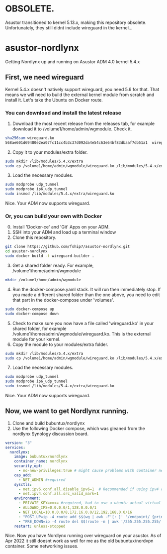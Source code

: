 # OBSOLETE. 
Asustor transitioned to kernel 5.13.x, making this repository obsolete. Unfortunately, they still didnt include wireguard in the kernel...

# asustor-nordlynx
Getting Nordlynx up and running on Asustor ADM 4.0 kernel 5.4.x

## First, we need wireguard
Kernel 5.4.x doesn't natively support wireguard, you need 5.6 for that. That means we will need to build the external kernel module from scratch and install it. Let's take the Ubuntu on Docker route.

### You can download and install the latest release
1. Download the most recent release from the releases tab, for example download it to /volume1/home/admin/wgmodule. Check it.
```bash
sha256sum wireguard.ko
568ae601d69480e2ea07fc11cc4b3c37d092da4e54c63e64bf83dbaaf7db51a1  wireguard.ko
```
2. Copy it to your modules/extra folder.
```bash
sudo mkdir /lib/modules/5.4.x/extra
sudo cp /volume1/home/admin/wgmodule/wireguard.ko /lib/modules/5.4.x/extra
```
3. Load the necessary modules.
```bash
sudo modprobe udp_tunnel
sudo modprobe ip6_udp_tunnel
sudo insmod /lib/modules/5.4.x/extra/wireguard.ko
```
Nice. Your ADM now supports wireguard.

### Or, you can build your own with Docker
0. Install 'Docker-ce' and 'Git' Apps on your ADM.
1. SSH into your ADM and load up a terminal window
2. Clone this repository.
```bash
git clone https://github.com/fship7/asustor-nordlynx.git
cd asustor-nordlynx
sudo docker build -t wireguard-builder .
```
3. Get a shared folder ready. For example, /volume1/home/admin/wgmodule
```bash
mkdir /volume1/home/admin/wgmodule
```
4. Run the docker-compose.yaml stack. It will run then immediately stop. If you made a different shared folder than the one above, you need to edit that part in the docker-compose under 'volumes'.
```bash
sudo docker-compose up
sudo docker-compose down
```
5. Check to make sure you now have a file called 'wireguard.ko' in your shared folder, for example /volume1/home/admin/wgmodule/wireguard.ko. This is the external module for your kernel.
6. Copy the module to your modules/extra folder.
```bash
sudo mkdir /lib/modules/5.4.x/extra
sudo cp /volume1/home/admin/wgmodule/wireguard.ko /lib/modules/5.4.x/extra
```
7. Load the necessary modules.
```bash
sudo modprobe udp_tunnel
sudo modprobe ip6_udp_tunnel
sudo insmod /lib/modules/5.4.x/extra/wireguard.ko
```
Nice. Your ADM now supports wireguard.

## Now, we want to get Nordlynx running.
1. Clone and build bubuntux/nordlynx
2. Use the following Docker compose, which was gleaned from the nordlynx Synology discussion board.
```yaml
version: "3"
services:
  nordlynx:
    image: bubuntux/nordlynx
    container_name: nordlynx
    security_opt: 
      - no-new-privileges:true # might cause problems with container networking...
    cap_add:
      - NET_ADMIN #required
    sysctls:
      - net.ipv6.conf.all.disable_ipv6=1  # Recommended if using ipv4 only
      - net.ipv4.conf.all.src_valid_mark=1
    environment:
      - PRIVATE_KEY=xxx= #required, had to use a ubuntu actual virtual machine to get this 
      - ALLOWED_IPS=0.0.0.0/1,128.0.0.0/1
      - NET_LOCAL=10.0.0.0/8,172.16.0.0/12,192.168.0.0/16
      - "POST_UP=ip -4 route add $$(wg | awk -F'[: ]' '/endpoint/ {print $$5}') via $$(ip route | awk '/default/ {print $$3}')"
      - "PRE_DOWN=ip -4 route del $$(route -n | awk '/255.255.255.255/ {print $$1}') via $$(ip route | awk '/default/ {print $$3}')"
    restart: unless-stopped
```
Nice. Now you have Nordlynx running over wireguard on your asustor. As of Apr 2022 it still doesnt work as well for me as the old bubuntux/nordvpn container. Some networking issues.
